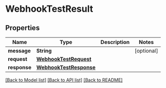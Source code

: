 # WebhookTestResult

## Properties
Name | Type | Description | Notes
------------ | ------------- | ------------- | -------------
**message** | **String** |  | [optional] 
**request** | [**WebhookTestRequest**](WebhookTestRequest) |  | 
**response** | [**WebhookTestResponse**](WebhookTestResponse) |  | 

[[Back to Model list]](../README#documentation-for-models) [[Back to API list]](../README#documentation-for-api-endpoints) [[Back to README]](../README)


